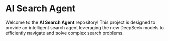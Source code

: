 # AI Search Agent

Welcome to the **AI Search Agent** repository! This project is designed to provide an intelligent search agent leveraging the new DeepSeek models to efficiently navigate and solve complex search problems.
